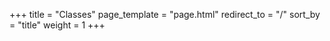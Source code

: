 +++
title = "Classes"
page_template = "page.html"
redirect_to = "/"
sort_by = "title"
weight = 1
+++
